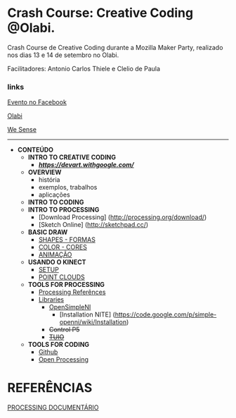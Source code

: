 Crash Course: Creative Coding @Olabi.
==================================

Crash Course de Creative Coding durante a Mozilla Maker Party, realizado nos dias 13 e 14 de setembro no Olabi.

Facilitadores: Antonio Carlos Thiele e Clelio de Paula

### links
[Evento no Facebook](https://www.facebook.com/events/270495073148197)

[Olabi](https://www.facebook.com/olabimakerspace)

[We Sense](http://www.wesense.com.br) 


*** 

* **CONTEÚDO**
  * **INTRO TO CREATIVE CODING**
    * ***https://devart.withgoogle.com/***
  * **OVERVIEW**
    * história 
    * exemplos, trabalhos
    * aplicações
  * **INTRO TO CODING**
  * **INTRO TO PROCESSING**
    * [Download Processing] (http://processing.org/download/)
    * [Sketch Online] (http://sketchpad.cc/)
  * **BASIC DRAW**
    * [SHAPES - FORMAS](https://github.com/wesense/creative-coding-crash-course-oLabi/blob/master/CCCC/SHAPES.MD)
    * [COLOR - CORES](https://github.com/wesense/creative-coding-crash-course-oLabi/blob/master/CCCC/COLORS.MD)
    * [ANIMAÇÃO](https://github.com/wesense/creative-coding-crash-course-oLabi/blob/master/CCCC/INTERACTION.MD)
  * **USANDO O KINECT**
    * [SETUP](https://github.com/wesense/creative-coding-crash-course-oLabi/blob/master/CCCC/INTERACTION.MD)
    * [POINT CLOUDS](https://github.com/wesense/creative-coding-crash-course-oLabi/blob/master/CCCC/INTERACTION.MD)
  * **TOOLS FOR PROCESSING**
    * [Processing Referênces](http://processing.org/reference/)
    * [Libraries](http://processing.org/reference/libraries/)
        * [OpenSimpleNI](https://code.google.com/p/simple-openni/)
            * [Installation NITE] (https://code.google.com/p/simple-openni/wiki/Installation)
        * ~~Control P5~~
        * ~~[TUIO](http://www.tuio.org/?software)~~    
  * **TOOLS FOR CODING**
    * [Github](www.github.org)
    * [Open Processing](www.openprocessing.org)


# REFERÊNCIAS

[PROCESSING DOCUMENTÁRIO](http://vimeo.com/60735314)
